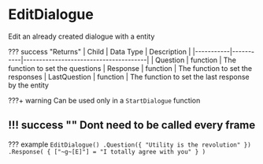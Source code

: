 # EditDialogue
Edit an already created dialogue with a entity

??? success "Returns"
    | Child     | Data Type | Description                           |
    |-----------|-----------|---------------------------------------|
    | Question      | function    | The function to set the questions
    | Response      | function    | The function to set the responses
    | LastQuestion      | function    | The function to set the last response by the entity

???+ warning
    Can be used only in a `StartDialogue` function

!!! success ""
    Dont need to be called every frame
---
??? example
    ```
    EditDialogue()
    .Question({
        "Utility is the revolution"
    })
    .Response(
        {
            ["~g~[E]"] = "I totally agree with you"
        }
    )
    ```
